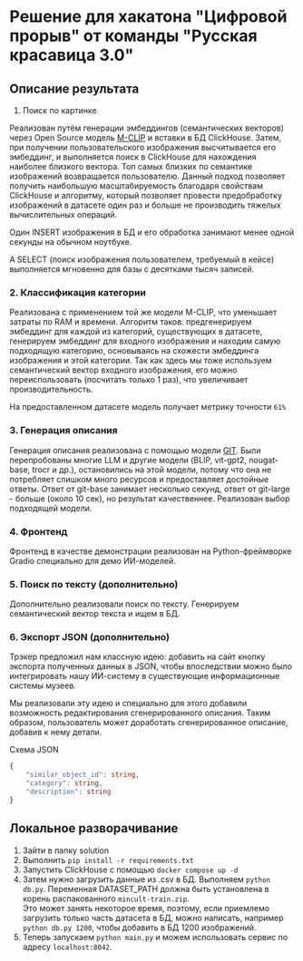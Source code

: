 # Решение для хакатона "Цифровой прорыв" от команды "Русская красавица 3.0" 

## Описание результата

1. Поиск по картинке

Реализован путём генерации эмбеддингов (семантических векторов) через Open Source модель [M-CLIP](https://huggingface.co/M-CLIP/XLM-Roberta-Large-Vit-B-16Plus) и вставки в БД ClickHouse. 
Затем, при получении пользовательского изображения высчитывается его эмбеддинг, и выполняется поиск в ClickHouse для нахождения наиболее близкого вектора. Топ самых близких по семантике изображений возвращается пользователю. Данный подход позволяет получить наибольшую масштабируемость благодаря свойствам ClickHouse и алгоритму, который позволяет провести предобработку изображений в датасете один раз и больше не производить тяжелых вычислительных операций. 

Один INSERT изображения в БД и его обработка занимают менее одной секунды на обычном ноутбуке. 

А SELECT (поиск изображения пользователем, требуемый в кейсе) выполняется мгновенно для базы с десятками тысяч записей. 

### 2. Классификация категории

Реализована с применением той же модели M-CLIP, что уменьшает затраты по RAM и времени. Алгоритм таков: предгенерируем эмбеддинг для каждой из категорий, существующих в датасете, генерируем эмбеддинг для входного изображения и находим самую подходящую категорию, основываясь на схожести эмбеддинга изображения и этой категории. Так как здесь мы тоже используем семантический вектор входного изображения, его можно переиспользовать (посчитать только 1 раз), что увеличивает производительность. 

На предоставленном датасете модель получает метрику точности `61%`

### 3. Генерация описания 

Генерация описания реализована с помощью модели [GIT](https://huggingface.co/alexgk/git-large-coco). Были перепробованы многие LLM и другие модели (BLIP, vit-gpt2, nougat-base, trocr и др.), остановились на этой модели, потому что она не потребляет слишком много ресурсов и предоставляет достойные ответы. Ответ от git-base занимает несколько секунд, ответ от git-large - больше (около 10 сек), но результат качественнее. Реализован выбор подходящей модели.

### 4. Фронтенд 

Фронтенд в качестве демонстрации реализован на Python-фреймворке Gradio специально для демо ИИ-моделей. 

### 5. Поиск по тексту (дополнительно) 

Дополнительно реализовали поиск по тексту. Генерируем семантический вектор текста и ищем в БД. 


### 6. Экспорт JSON (дополнительно)

Трэкер предложил нам классную идею: добавить на сайт кнопку экспорта полученных данных в JSON, чтобы впоследствии можно было интегрировать нашу ИИ-систему в существующие информационные системы музеев.

Мы реализовали эту идею и специально для этого добавили возможность редактирования сгенерированного описания. Таким образом, пользователь может доработать сгенерированное описание, добавив к нему детали.

Схема JSON 
```ts
{
    "similar_object_id": string,
    "category": string,
    "description": string
}
```

## Локальное разворачивание

1. Зайти в папку solution 
2. Выполнить `pip install -r requirements.txt`
3. Запустить ClickHouse с помощью `docker compose up -d` 
4. Затем нужно загрузить данные из .csv в БД. Выполняем `python db.py`. Переменная DATASET_PATH должна быть установлена в корень распакованного `mincult-train.zip`.  
Это может занять некоторое время, поэтому, если приемлемо загрузить только часть датасета в БД, можно написать, например `python db.py 1200`, чтобы добавить в БД 1200 изображений.  
5. Теперь запускаем `python main.py` и можем использовать сервис по адресу `localhost:8042`. 
